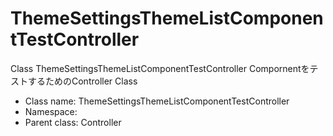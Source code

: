 ThemeSettingsThemeListComponentTestController
===============

Class ThemeSettingsThemeListComponentTestController
CompornentをテストするためのController Class




* Class name: ThemeSettingsThemeListComponentTestController
* Namespace: 
* Parent class: Controller








